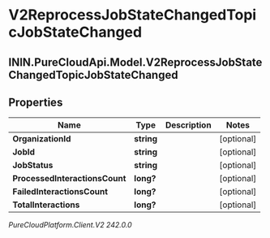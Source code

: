 # V2ReprocessJobStateChangedTopicJobStateChanged

## ININ.PureCloudApi.Model.V2ReprocessJobStateChangedTopicJobStateChanged

## Properties

|Name | Type | Description | Notes|
|------------ | ------------- | ------------- | -------------|
| **OrganizationId** | **string** |  | [optional] |
| **JobId** | **string** |  | [optional] |
| **JobStatus** | **string** |  | [optional] |
| **ProcessedInteractionsCount** | **long?** |  | [optional] |
| **FailedInteractionsCount** | **long?** |  | [optional] |
| **TotalInteractions** | **long?** |  | [optional] |



_PureCloudPlatform.Client.V2 242.0.0_
